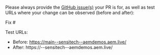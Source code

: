 Please always provide the [GitHub issue(s)](../issues) your PR is for, as well as test URLs where your change can be observed (before and after):

Fix #<gh-issue-id>

Test URLs:
- Before: https://main--sensitech--aemdemos.aem.live/
- After: https://<branch>--sensitech--aemdemos.aem.live/
